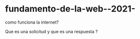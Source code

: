 # fundamento-de-la-web--2021-

como funciona la internet?

Que es una solicitud y que es una respuesta ?
